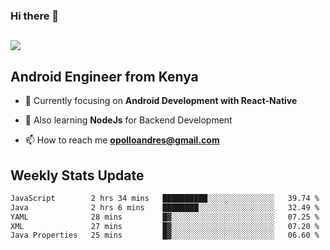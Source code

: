 ### Hi there 👋
<h2 align="left"><img src="https://readme-typing-svg.herokuapp.com?color=000000&lines=I'm+Andrew+Opollo😊;Welcome+to+my+Github😜"> </h2>

## Android Engineer from Kenya


- 🌱 Currently focusing on **Android Development with React-Native**

- 🔭 Also learning **NodeJs** for Backend Development

- 📫 How to reach me **opolloandres@gmail.com**


## Weekly Stats Update
<!--START_SECTION:waka-->

```txt
JavaScript        2 hrs 34 mins   ██████████░░░░░░░░░░░░░░░   39.74 %
Java              2 hrs 6 mins    ████████░░░░░░░░░░░░░░░░░   32.49 %
YAML              28 mins         █▓░░░░░░░░░░░░░░░░░░░░░░░   07.25 %
XML               27 mins         █▓░░░░░░░░░░░░░░░░░░░░░░░   07.20 %
Java Properties   25 mins         █▓░░░░░░░░░░░░░░░░░░░░░░░   06.60 %
```

<!--END_SECTION:waka-->



